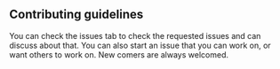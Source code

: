 ## Contributing guidelines

You can check the issues tab to check the requested issues and can discuss about that. You can also start an issue that you can work on, or want others to work on.
New comers are always welcomed.
